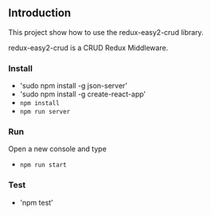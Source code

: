 ## Introduction

This project show how to use the redux-easy2-crud library.

redux-easy2-crud is a CRUD Redux Middleware.

### Install

* 'sudo npm install -g json-server'
* 'sudo npm install -g create-react-app'
* `npm install`
* `npm run server`

### Run

Open a new console  and type

* `npm run start`

### Test

* 'npm test'

